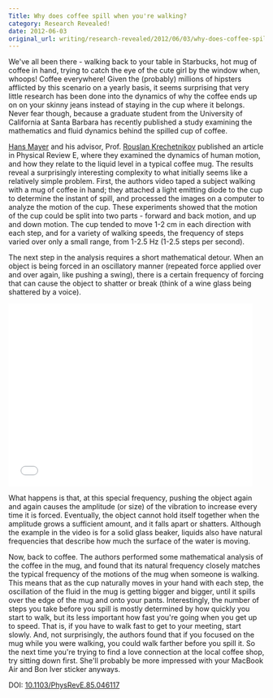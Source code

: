 ```yaml
---
Title: Why does coffee spill when you're walking?
category: Research Revealed!
date: 2012-06-03
original_url: writing/research-revealed/2012/06/03/why-does-coffee-spill-when-youre-walking/index.html
---
```


We've all been there - walking back to your table in Starbucks, hot mug of
coffee in hand, trying to catch the eye of the cute girl by the window when,
whoops! Coffee everywhere! Given the (probably) millions of hipsters afflicted
by this scenario on a yearly basis, it seems surprising that very little
research has been done into the dynamics of why the coffee ends up on on your
skinny jeans instead of staying in the cup where it belongs. Never fear though,
because a graduate student from the University of California at Santa Barbara
has recently published a study examining the mathematics and fluid dynamics
behind the spilled cup of coffee.
<!--more-->

[Hans Mayer][hans] and his advisor, Prof. [Rouslan Krechetnikov][rouslan]
published an article in Physical Review E, where they examined the dynamics of
human motion, and how they relate to the liquid level in a typical coffee mug.
The results reveal a surprisingly interesting complexity to what initially seems
like a relatively simple problem. First, the authors video taped a subject
walking with a mug of coffee in hand; they attached a light emitting diode to
the cup to determine the instant of spill, and processed the images on a
computer to analyze the motion of the cup. These experiments showed that the
motion of the cup could be split into two parts - forward and back motion, and
up and down motion. The cup tended to move 1-2 cm in each direction with each
step, and for a variety of walking speeds, the frequency of steps varied over
only a small range, from 1-2.5 Hz (1-2.5 steps per second).

The next step in the analysis requires a short mathematical detour. When an
object is being forced in an oscillatory manner (repeated force applied over and
over again, like pushing a swing), there is a certain frequency of forcing that
can cause the object to shatter or break (think of a wine glass being shattered
by a voice).

<!-- markdownlint-disable MD033 -->
<iframe width="480" height="360" src="//www.youtube-nocookie.com/embed/JDnNmLkQ3Bc?rel=0" frameborder="0"> </iframe>
<!-- markdownlint-enable MD033 -->

What happens is that, at this special frequency, pushing the object again and
again causes the amplitude (or size) of the vibration to increase every time it
is forced. Eventually, the object cannot hold itself together when the amplitude
grows a sufficient amount, and it falls apart or shatters. Although the example
in the video is for a solid glass beaker, liquids also have natural frequencies
that describe how much the surface of the water is moving.

Now, back to coffee. The authors performed some mathematical analysis of the
coffee in the mug, and found that its natural frequency closely matches the
typical frequency of the motions of the mug when someone is walking. This means
that as the cup naturally moves in your hand with each step, the oscillation of
the fluid in the mug is getting bigger and bigger, until it spills over the edge
of the mug and onto your pants. Interestingly, the number of steps you take
before you spill is mostly determined by how quickly you start to walk, but its
less important how fast you're going when you get up to speed. That is, if you
have to walk fast to get to your meeting, start slowly. And, not surprisingly,
the authors found that if you focused on the mug while you were walking, you
could walk farther before you spill it. So the next time you're trying to find a
love connection at the local coffee shop, try sitting down first. She'll
probably be more impressed with your MacBook Air and Bon Iver sticker anyways.

DOI: [10.1103/PhysRevE.85.046117](https://doi.org/10.1103/PhysRevE.85.046117)

[hans]: http://www.math.ualberta.ca/~rkrechet/files/people/Members/index.html
[rouslan]: http://www.math.ualberta.ca/~rkrechet/files/people/PI/index.html
